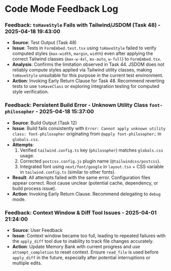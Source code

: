 # Code Mode Feedback Log

### Feedback: `toHaveStyle` Fails with Tailwind/JSDOM (Task 48) - 2025-04-18 19:43:00
- **Source**: Test Output (Task 48)
- **Issue**: Tests in `FormEmbed.test.tsx` using `toHaveStyle` failed to verify computed styles (`max-width`, `margin`, `width`) even after applying the correct Tailwind classes (`max-w-4xl`, `mx-auto`, `w-full`) to `FormEmbed.tsx`.
- **Analysis**: Confirms the limitation observed in Task 44. JSDOM does not reliably compute styles applied via Tailwind utility classes, making `toHaveStyle` unsuitable for this purpose in the current test environment.
- **Action**: Invoking Early Return Clause for Task 48. Recommend reverting tests to use `toHaveClass` or exploring integration testing for computed style verification.


### Feedback: Persistent Build Error - Unknown Utility Class `font-philosopher` - 2025-04-18 15:37:00
- **Source**: Build Output (Task 12)
- **Issue**: Build fails consistently with `Error: Cannot apply unknown utility class: font-philosopher` originating from `@apply font-philosopher;` in `globals.css`.
- **Attempts**: 
    1. Verified `tailwind.config.ts` key (`philosopher`) matches `globals.css` usage.
    2. Corrected `postcss.config.js` plugin name (`@tailwindcss/postcss`).
    3. Integrated font using `next/font/google` in `layout.tsx` + CSS variable in `tailwind.config.ts` (similar to other fonts).
- **Result**: All attempts failed with the same error. Configuration files appear correct. Root cause unclear (potential cache, dependency, or build process issue).
- **Action**: Invoking Early Return Clause. Recommend delegating to `debug` mode.


### Feedback: Context Window & Diff Tool Issues - 2025-04-01 21:24:00
- **Source**: User Feedback
- **Issue**: Context window became too full, leading to repeated failures with the `apply_diff` tool due to inability to track file changes accurately.
- **Action**: Update Memory Bank with current progress and use `attempt_completion` to reset context. Ensure `read_file` is used before `apply_diff` in the future, especially after potential interruptions or multiple edits.
